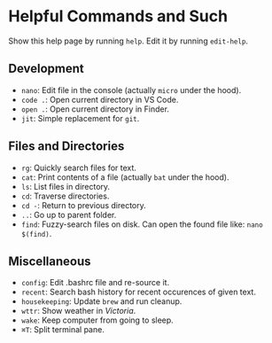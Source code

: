 # Helpful Commands and Such

Show this help page by running `help`. Edit it by running `edit-help`.


## Development

- `nano`: Edit file in the console (actually `micro` under the hood).
- `code .`: Open current directory in VS Code.
- `open .`: Open current directory in Finder.
- `jit`: Simple replacement for `git`.


## Files and Directories

- `rg`: Quickly search files for text.
- `cat`: Print contents of a file (actually `bat` under the hood).
- `ls`: List files in directory.
- `cd`: Traverse directories.
- `cd -`: Return to previous directory.
- `..`: Go up to parent folder.
- `find`: Fuzzy-search files on disk. Can open the found file like: `nano $(find)`.


## Miscellaneous

- `config`: Edit .bashrc file and re-source it.
- `recent`: Search bash history for recent occurences of given text.
- `housekeeping`: Update `brew` and run cleanup.
- `wttr`: Show weather in *Victoria*.
- `wake`: Keep computer from going to sleep.
- `⌘T`: Split terminal pane.
